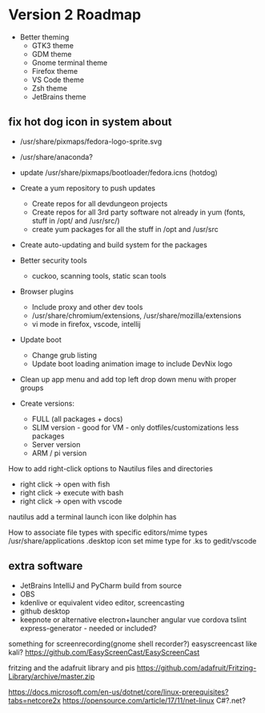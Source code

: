 Version 2 Roadmap
=================

- Better theming
	- GTK3 theme
	- GDM theme
	- Gnome terminal theme
	- Firefox theme
	- VS Code theme
	- Zsh theme
	- JetBrains theme

## fix hot dog icon in system about

- /usr/share/pixmaps/fedora-logo-sprite.svg
- /usr/share/anaconda?
- update /usr/share/pixmaps/bootloader/fedora.icns (hotdog)


- Create a yum repository to push updates
	- Create repos for all devdungeon projects
	- Create repos for all 3rd party software not already in yum (fonts, stuff in /opt/ and /usr/src/)
	- create yum packages for all the stuff in /opt and /usr/src
- Create auto-updating and build system for the packages

- Better security tools
	- cuckoo, scanning tools, static scan tools

- Browser plugins
	- Include proxy and other dev tools
	- /usr/share/chromium/extensions, /usr/share/mozilla/extensions
	- vi mode in firefox, vscode, intellij

- Update boot
	- Change grub listing
	- Update boot loading animation image to include DevNix logo

- Clean up app menu and add top left drop down menu with proper groups

- Create versions:
	- FULL (all packages + docs)
	- SLIM version - good for VM - only dotfiles/customizations less packages
	- Server version
	- ARM / pi version


How to add right-click options to Nautilus files and directories
- right click -> open with fish
- right click -> execute with bash
- right click -> open with vscode

nautilus add a terminal launch icon like dolphin has


How to associate file types with specific editors/mime types
/usr/share/applications .desktop icon set mime type for .ks to gedit/vscode


## extra software

- JetBrains IntelliJ and PyCharm build from source
- OBS
- kdenlive or equivalent video editor, screencasting
- github desktop
- keepnote or alternative
electron+launcher
angular
vue
cordova
tslint
express-generator - needed or included?

something for screenrecording(gnome shell recorder?)
easyscreencast like kali?
https://github.com/EasyScreenCast/EasyScreenCast

fritzing and the adafruit library and pis https://github.com/adafruit/Fritzing-Library/archive/master.zip

https://docs.microsoft.com/en-us/dotnet/core/linux-prerequisites?tabs=netcore2x
https://opensource.com/article/17/11/net-linux
C#?.net?
